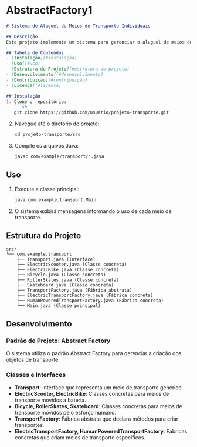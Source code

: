 # AbstractFactory1
```markdown
# Sistema de Aluguel de Meios de Transporte Individuais

## Descrição
Este projeto implementa um sistema para gerenciar o aluguel de meios de transporte individuais, como bicicletas, patinetes, patins e skates, utilizando o padrão de projeto Abstract Factory para criar diferentes meios de transporte, diferenciando-os pelo tipo de propulsão (movido a bateria ou esforço humano).

## Tabela de Conteúdos
- [Instalação](#instalação)
- [Uso](#uso)
- [Estrutura do Projeto](#estrutura-do-projeto)
- [Desenvolvimento](#desenvolvimento)
- [Contribuição](#contribuição)
- [Licença](#licença)

## Instalação
1. Clone o repositório:
   ```sh
   git clone https://github.com/usuario/projeto-transporte.git
   ```
2. Navegue até o diretório do projeto:
   ```sh
   cd projeto-transporte/src
   ```
3. Compile os arquivos Java:
   ```sh
   javac com/example/transport/*.java
   ```

## Uso
1. Execute a classe principal:
   ```sh
   java com.example.transport.Main
   ```
2. O sistema exibirá mensagens informando o uso de cada meio de transporte.

## Estrutura do Projeto
```plaintext
src/
└── com.example.transport
    ├── Transport.java (Interface)
    ├── ElectricScooter.java (Classe concreta)
    ├── ElectricBike.java (Classe concreta)
    ├── Bicycle.java (Classe concreta)
    ├── RollerSkates.java (Classe concreta)
    ├── Skateboard.java (Classe concreta)
    ├── TransportFactory.java (Fábrica abstrata)
    ├── ElectricTransportFactory.java (Fábrica concreta)
    ├── HumanPoweredTransportFactory.java (Fábrica concreta)
    └── Main.java (Classe principal)
```

## Desenvolvimento
### Padrão de Projeto: Abstract Factory
O sistema utiliza o padrão Abstract Factory para gerenciar a criação dos objetos de transporte.

### Classes e Interfaces
- **Transport**: Interface que representa um meio de transporte genérico.
- **ElectricScooter, ElectricBike**: Classes concretas para meios de transporte movidos a bateria.
- **Bicycle, RollerSkates, Skateboard**: Classes concretas para meios de transporte movidos pelo esforço humano.
- **TransportFactory**: Fábrica abstrata que declara métodos para criar transportes.
- **ElectricTransportFactory, HumanPoweredTransportFactory**: Fábricas concretas que criam meios de transporte específicos.
